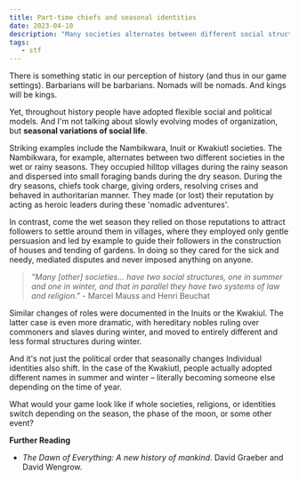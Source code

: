```yaml
---
title: Part-time chiefs and seasonal identities
date: 2023-04-10
description: "Many societies alternates between different social structures."
tags:
   - stf
---
```



There is something static in our perception of history (and thus in our game settings). Barbarians will be barbarians. Nomads will be nomads. And kings will be kings.

Yet, throughout history people have adopted flexible social and political models. And I'm not talking about slowly evolving modes of organization, but **seasonal variations of social life**.

Striking examples include the Nambikwara, Inuit or Kwakiutl societies. The Nambikwara, for example, alternates between two different societies in the wet or rainy seasons. 
They occupied hilltop villages during the rainy season and dispersed into small foraging bands during the dry season. During the dry seasons, chiefs took charge, giving orders, resolving crises and behaved in authoritarian manner. They made (or lost) their reputation by acting as heroic leaders during these 'nomadic adventures'. 

In contrast, come the wet season they relied on those reputations to attract followers to settle around them in villages, where they employed only gentle persuasion and led by example to guide their followers in the construction of houses and tending of gardens. In doing so they cared for the sick and needy, mediated disputes and never imposed anything on anyone.

> *"Many [other] societies… have two social structures, one in summer and one in winter, and that in parallel they have two systems of law and religion."* - Marcel Mauss and Henri Beuchat

Similar changes of roles were documented in the Inuits or the Kwakiul. The latter case is even more dramatic, with hereditary nobles ruling over commoners and slaves during winter, and moved to entirely different and less formal structures during winter. 

And it's not just the political order that seasonally changes Individual identities also shift. In the case of the Kwakiutl, people actually adopted different names in summer and winter – literally becoming someone else depending on the time of year.

What would your game look like if whole societies, religions, or identities switch depending on the season, the phase of the moon, or some other event?


**Further Reading** 

- *The Dawn of Everything: A new history of mankind*. David Graeber and David Wengrow.
